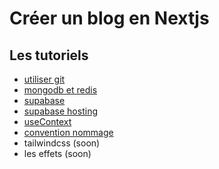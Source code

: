 # Créer un blog en Nextjs

## Les tutoriels

- [utiliser git](./git.md)
- [mongodb et redis](./redisMongodb.md)
- [supabase](./supabaseOAuth.md)
- [supabase hosting](supabaseHosted.md)
- [useContext](./useContext.md)
- [convention nommage](nommage.md)
- tailwindcss (soon)
- les effets (soon)
